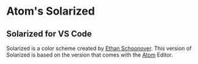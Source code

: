 # Atom's Solarized

## Solarized for VS Code
Solarized is a color scheme created by [Ethan Schoonover](http://ethanschoonover.com/solarized).
This version of Solarized is based on the version that comes with the [Atom](https://atom.io) Editor.
